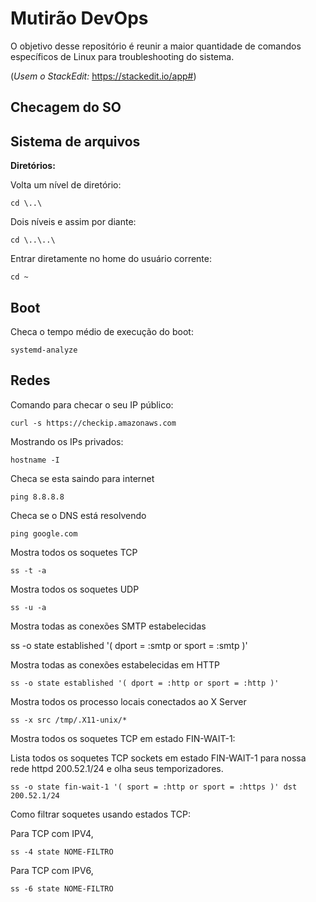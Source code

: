 #  Mutirão DevOps

 
O objetivo desse repositório é reunir a maior quantidade de comandos específicos de Linux para troubleshooting do sistema.

  
(*Usem o StackEdit:* https://stackedit.io/app#)

  
##  Checagem do SO

  

##  Sistema de arquivos

  

**Diretórios:**

Volta um nível de diretório:

    cd \..\
  
Dois níveis e assim por diante:

    cd \..\..\

  Entrar diretamente no home do usuário corrente:
 

    cd ~
  

##  Boot

Checa o tempo médio de execução do boot:

    systemd-analyze


##  Redes

Comando para checar o seu IP público:
  
    curl -s https://checkip.amazonaws.com

  
Mostrando os IPs privados:

    hostname -I

Checa se esta saindo para internet

    ping 8.8.8.8

Checa se o DNS está resolvendo

    ping google.com

Mostra todos os soquetes TCP

    ss -t -a


Mostra todos os soquetes UDP

    ss -u -a

Mostra todas as conexões SMTP estabelecidas

ss -o state established '( dport = :smtp or sport = :smtp )'

Mostra todas as conexões estabelecidas em HTTP

    ss -o state established '( dport = :http or sport = :http )'

Mostra todos os processo locais conectados ao X Server

    ss -x src /tmp/.X11-unix/*


Mostra todos os soquetes TCP em estado FIN-WAIT-1:

Lista todos os soquetes TCP sockets em estado FIN-WAIT-1 para nossa rede httpd 200.52.1/24 e olha seus temporizadores.  

    ss -o state fin-wait-1 '( sport = :http or sport = :https )' dst 200.52.1/24

Como filtrar soquetes usando estados TCP:
 
Para TCP com IPV4,

    ss -4 state NOME-FILTRO

Para TCP com IPV6,

    ss -6 state NOME-FILTRO









